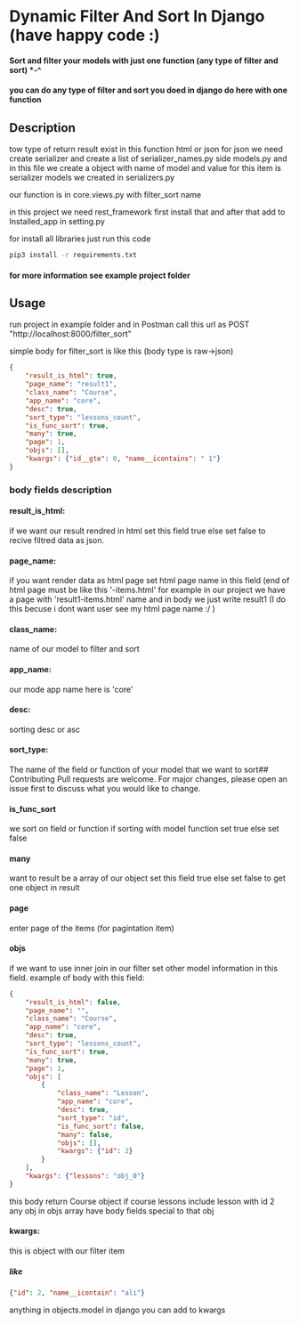 # Dynamic Filter And Sort In Django (have happy code :)

#### Sort and filter your models with just one function (any type of filter and sort) *-^
#### you can do any type of filter and sort you doed in django do here with one function
## Description

tow type of return result exist in this function html or json
for json we need create serializer and create a list of serializer_names.py side models.py
and in this file we create a object with name of model and value for this item is serializer models we created in serializers.py

our function is in core.views.py with filter_sort name 

in this project we need rest_framework first install that and after that add to Installed_app in setting.py 

for install all libraries just run this code
```bash
pip3 install -r requirements.txt
```

#### for more information see example project folder

## Usage
run project in example folder and in Postman call this url as POST "http://localhost:8000/filter_sort" 

simple body for filter_sort is like this (body type is raw->json)
```JSON
{
    "result_is_html": true,
    "page_name": "result1",
    "class_name": "Course",
    "app_name": "core",
    "desc": true,
    "sort_type": "lessons_count",
    "is_func_sort": true,
    "many": true,
    "page": 1,
    "objs": [],
    "kwargs": {"id__gte": 0, "name__icontains": " 1"}
}
```
### body fields description
#### result_is_html: 
if we want our result rendred in html set this field true else set false to recive filtred data as json.

#### page_name:     
if you want render data as html page set html page name in this field (end of html page must be like this '-items.html' for example in our project we have a page with 'result1-items.html' name and in body we just write result1 (I do this becuse i dont want user see my html page name :/ )
#### class_name:
name of our model to filter and sort

#### app_name:
our mode app name here is 'core'

#### desc:
sorting desc or asc

#### sort_type:

The name of the field or function of your model that we want to sort## Contributing
Pull requests are welcome. For major changes, please open an issue first to discuss what you would like to change.

#### is_func_sort
we sort on field or function if sorting with model function set true else set false

#### many 
want to result be a array of our object set this field true else set false to get one object in result

#### page
enter page of the items (for pagintation item)

#### objs
if we want to use inner join in our filter set other model information in this field. example of body with this field:
```JSON
{
    "result_is_html": false,
    "page_name": "",
    "class_name": "Course",
    "app_name": "core",
    "desc": true,
    "sort_type": "lessons_count",
    "is_func_sort": true,
    "many": true,
    "page": 1,
    "objs": [
        {
            "class_name": "Lesson",
            "app_name": "core",
            "desc": true,
            "sort_type": "id",
            "is_func_sort": false,
            "many": false,
            "objs": [],
            "kwargs": {"id": 2}
        }
    ],
    "kwargs": {"lessons": "obj_0"}
}
```
this body return Course object if course lessons include lesson with id 2
any obj in objs array have body fields special to that obj

#### kwargs:
this is object with our filter item
##### like
```JSON
{"id": 2, "name__icontain": "ali"}
```
anything in objects.model in django you can add to kwargs
